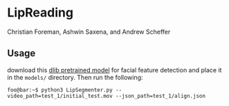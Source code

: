 # LipReading
Christian Foreman, Ashwin Saxena, and Andrew Scheffer

## Usage
download this [dlib pretrained model](https://github.com/italojs/facial-landmarks-recognition/blob/master/shape_predictor_68_face_landmarks.dat) for facial feature detection and place it in the `models/` directory. Then run the following:

```console
foo@bar:~$ python3 LipSegmenter.py --video_path=test_1/initial_test.mov --json_path=test_1/align.json
```
